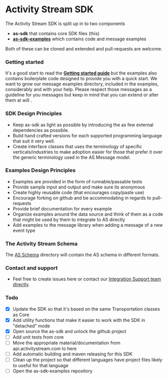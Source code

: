 # Activity Stream SDK 

The Activity Stream SDK is split up in to two components

* **as-sdk** that contains core SDK files (this)
* **[as-sdk-examples](/activitystream/as-sdk-examples)** which contains code and message examples

Both of these can be cloned and extended and pull-requests are welcome.

### Getting started
It's a good start to read the **[Getting started guide]()** but the examples also contains boilerplate code designed to provide you with a quick start.
We want to grow our message examples directory, included in the examples, considerably and with your help. Please respect those messages as a guideline
for you messages but keep in mind that you can extend or alter them at will .

### SDK Design Principles
* Keep as-sdk as light as possible by introducing the as few external dependencies as possible.
* Build hand crafted versions for each supported programming language that suit it very well.
* Create interface classes that uses the terminology of specific verticals/industries to make adoption easier for those that prefer it over the generic 
terminology used in the AS Message model.

### Examples Design Principles
* Examples are provided in the form of runnable/passable tests
* Provide sample input and output and make sure its anonymous
* Create highly reusable code (that encourages copy/paste use)
* Encourage forking on github and be accommodating in regards to pull-requests
* Provide brief documentation for every example
* Organize examples around the data source and think of them as a code that might be used by them to integrate to AS directly
* Add examples to the message library when adding a message of a new event type

### The Activity Stream Schema
The [AS Schema](/schema) directory will contain the AS schema in different formats.

### Contact and support
* Feel free to create issues here or contact our [Integration Support team directly](mailto:support+integration@activivtystream.com).

### Todo
 - [X] Update the SDK so that it's based on the same Transportation classes as Core
 - [X] Add utility functions that make it easier to work with the SDK in "detached" mode
 - [X] Open source the as-sdk and unlock the github project
 - [ ] Add unit tests from core 
 - [ ] Move the appropriate material/documentation from api.activitystream.com to here
 - [ ] Add automatic building and maven releasing for this SDK
 - [ ] Clean up the project so that different languages have project files likely to useful for that language
 - [ ] Open the as-sdk-examples repository